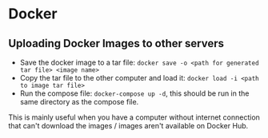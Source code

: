 # Docker

## Uploading Docker Images to other servers

- Save the docker image to a tar file: `docker save -o <path for generated tar file> <image name>`
- Copy the tar file to the other computer and load it: `docker load -i <path to image tar file>`
- Run the compose file: `docker-compose up -d`, this should be run in the same directory as the compose file.

This is mainly useful when you have a computer without internet connection that can't download the images / images aren't available on Docker Hub.


